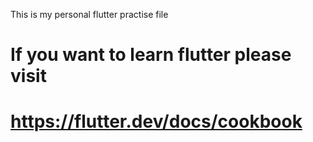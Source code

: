 This is my personal flutter practise file 

# If you want to learn flutter please visit
#  https://flutter.dev/docs/cookbook
